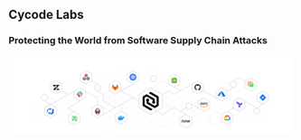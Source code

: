 ## Cycode Labs
### Protecting the World from Software Supply Chain Attacks

![](/pics/cycode-intg.svg)

